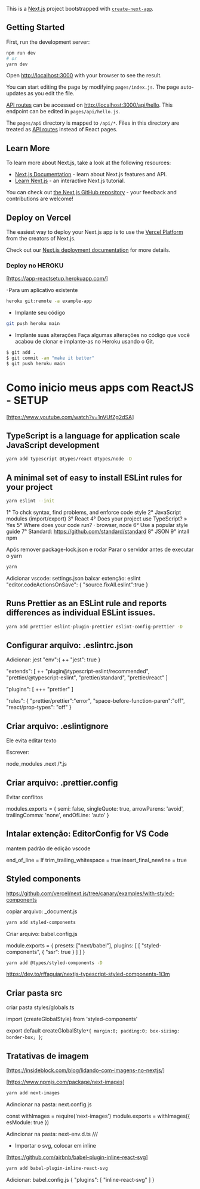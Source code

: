 This is a [Next.js](https://nextjs.org/) project bootstrapped with [`create-next-app`](https://github.com/vercel/next.js/tree/canary/packages/create-next-app).

## Getting Started

First, run the development server:

```bash
npm run dev
# or
yarn dev
```

Open [http://localhost:3000](http://localhost:3000) with your browser to see the result.

You can start editing the page by modifying `pages/index.js`. The page auto-updates as you edit the file.

[API routes](https://nextjs.org/docs/api-routes/introduction) can be accessed on [http://localhost:3000/api/hello](http://localhost:3000/api/hello). This endpoint can be edited in `pages/api/hello.js`.

The `pages/api` directory is mapped to `/api/*`. Files in this directory are treated as [API routes](https://nextjs.org/docs/api-routes/introduction) instead of React pages.

## Learn More

To learn more about Next.js, take a look at the following resources:

- [Next.js Documentation](https://nextjs.org/docs) - learn about Next.js features and API.
- [Learn Next.js](https://nextjs.org/learn) - an interactive Next.js tutorial.

You can check out [the Next.js GitHub repository](https://github.com/vercel/next.js/) - your feedback and contributions are welcome!

## Deploy on Vercel

The easiest way to deploy your Next.js app is to use the [Vercel Platform](https://vercel.com/new?utm_medium=default-template&filter=next.js&utm_source=create-next-app&utm_campaign=create-next-app-readme) from the creators of Next.js.

Check out our [Next.js deployment documentation](https://nextjs.org/docs/deployment) for more details.

### Deploy no HEROKU

[https://app-reactsetup.herokuapp.com/]

-Para um aplicativo existente

```bash
heroku git:remote -a example-app

```

- Implante seu código

```bash
git push heroku main

```

- Implante suas alterações
Faça algumas alterações no código que você acabou de clonar e implante-as no Heroku usando o Git.

```bash
$ git add .
$ git commit -am "make it better"
$ git push heroku main

```

# Como inicio meus apps com ReactJS - SETUP

[https://www.youtube.com/watch?v=1nVUfZg2dSA]


## TypeScript is a language for application scale JavaScript development

```bash
yarn add typescript @types/react @types/node -D
```

## A minimal set of easy to install ESLint rules for your project

```bash
yarn eslint --init
```

1° To chck syntax, find problems, and enforce code style
2° JavaScript modules (import/export)
3° React
4° Does your project use TypeScript? » Yes
5° Where does your code run? · browser, node
6° Use a popular style guide
7° Standard: https://github.com/standard/standard
8° JSON
9° intall npm

Após remover package-lock.json e rodar
Parar o servidor antes de executar o yarn
```bash
yarn
```

Adicionar vscode: settings.json
baixar extenção: eslint
"editor.codeActionsOnSave": {
        "source.fixAll.eslint":true
}

## Runs Prettier as an ESLint rule and reports differences as individual ESLint issues.

```bash
yarn add prettier eslint-plugin-prettier eslint-config-prettier -D
```

## Configurar arquivo: .eslintrc.json

Adicionar: jest
"env":{
    ++
"jest": true
}

"extends": [
    ++
"plugin@typescript-eslint/recommended",
"prettier/@typescript-eslint",
"prettier/standard",
"prettier/react"
]

"plugins": [
    +++
"prettier"
]

"rules": {
    "prettier/prettier":"error",
    "space-before-function-paren":"off",
    "react/prop-types": "off"
}

## Criar arquivo: .eslintignore

Ele evita editar texto

Escrever:

node_modules
.next
/*.js

## Criar arquivo: .prettier.config

Evitar conflitos

modules.exports = {
    semi: false,
    singleQuote: true,
    arrowParens: 'avoid',
    trailingComma: 'none',
    endOfLine: 'auto'
}

## Intalar extenção: EditorConfig for VS Code

mantem padrão de edição vscode

end_of_line = lf
trim_trailing_whitespace = true
insert_final_newline = true

## Styled components

https://github.com/vercel/next.js/tree/canary/examples/with-styled-components

copiar arquivo: _document.js

```bash
yarn add styled-components
```

Criar arquivo: babel.config.js

module.exports = {
    presets: ["next/babel"],
    plugins: [
        [
            "styled-components", { "ssr": true }
        ]
    ]
}

```bash
yarn add @types/styled-components -D

```

https://dev.to/rffaguiar/nextjs-typescript-styled-components-1i3m

## Criar pasta src

criar pasta styles/globals.ts

import {createGlobalStyle} from 'styled-components'

export default createGlobalStyle`
    *{
        margin:0;
        padding:0;
        box-sizing: border-box;
    }
`;

## Tratativas de imagem

[https://insideblock.com/blog/lidando-com-imagens-no-nextjs/]

[https://www.npmjs.com/package/next-images]

```bash
yarn add next-images

```

Adincionar na pasta: next.config.js

const withImages = require('next-images')
module.exports = withImages({ esModule: true })

Adincionar na pasta: next-env.d.ts
/// <reference types="next-images" />

- Importar o svg, colocar em inline

[https://github.com/airbnb/babel-plugin-inline-react-svg]

```bash
yarn add babel-plugin-inline-react-svg

```

Adicionar: babel.config.js
{
  "plugins": [
    "inline-react-svg"
  ]
}
